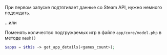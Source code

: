 При первом запуске подтягивает данные со Steam API, нужно немного подождать.

...или

Поменять количество подгружаемых игр в файле `app/core/model.php` в методе `mesh()`

```php
$apps = $this -> get_app_details(<games_count>);
```
